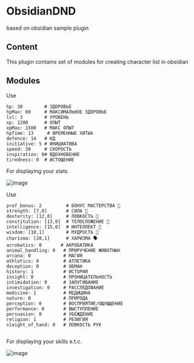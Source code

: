 # ObsidianDND

based on obsidian sample plugin

## Content

This plugin contains set of modules for creating character list in obsidian

## Modules

Use 
```dnd-stats
hp: 30        # ЗДОРОВЬЕ
hpMax: 60     # МАКСИМАЛЬНОЕ ЗДОРОВЬЕ
lvl: 3        # УРОВЕНЬ
xp: 1200      # ОПЫТ
xpMax: 1500   # МАКС ОПЫТ
hpTime: 13     # ВРЕМЕННЫЕ ХИТЫk
defence: 14   # КД
initiative: 5 # ИНИЦИАТИВА
speed: 30     # СКОРОСТЬ
inspiration: 0# ВДОХНОВЕНИЕ
tiredness: 0  # ИСТОЩЕНИЕ
```
For displaying your stats 

![image](https://user-images.githubusercontent.com/46262811/204142751-c9bb87f3-8d07-4c0b-a4c2-83ba2127619d.png)

Use 

```dnd-skills
prof_bonus: 2         # БОНУС МАСТЕРСТВА 💋
strength: [7,0]       # СИЛА 💪
dexterity: [12,0]     # ЛОВКОСТЬ 🧘 
constitution: [13,0]  # ТЕЛОСЛОЖЕНИЕ 💝
intelligence: [15,0]  # ИНТЕЛЛЕКТ 🧠
wisdom: [18,1]        # МУДРОСТЬ 🤔
charisma: [20,1]      # ХАРИЗМА 🗣️
acrobatics: 0       # АКРОБАТИКА 
animal_handling: 0   # ПРИРУЧЕНИЕ ЖИВОТНЫХ
arcana: 0            # МАГИЯ
athletics: 0         # АТЛЕТИКА
deception: 0         # ОБМАН
history: 1           # ИСТОРИЯ
insight: 0           # ПРОНИЦАТЕЛЬНОСТЬ
intimidation: 0      # ЗАПУГИВАНИЕ
investigation: 0     # РАССЛЕДОВАНИЕ
medicine: 1          # МЕДИЦИНА
nature: 0            # ПРИРОДА
perception: 0        # ВОСПРИЯТИЕ/ОЩУЩЩЕНИЕ 
performance: 0       # ВЫСТУПЛЕНИЕ
persuasion: 0        # УБЕЖДЕНИЕ
religion: 1          # РЕЛИГИЯ
sleight_of_hand: 0   # ЛОВКОСТЬ РУК


```

For displaying your skills e.t.c.

![image](https://user-images.githubusercontent.com/46262811/204142799-a3ea0ef7-e2ae-4d07-9bf9-03b69a2b8762.png)
